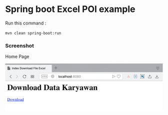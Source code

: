 # Spring boot Excel POI example

Run this command :

`mvn clean spring-boot:run`

### Screenshot

Home Page

![Home Page](img/home.png "Home Page")